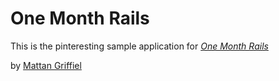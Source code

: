 # One Month Rails

This is the pinteresting sample application for
[*One Month Rails*](http://onemonthrails.com)

by [Mattan Griffiel](http://mattangriffiel.com)